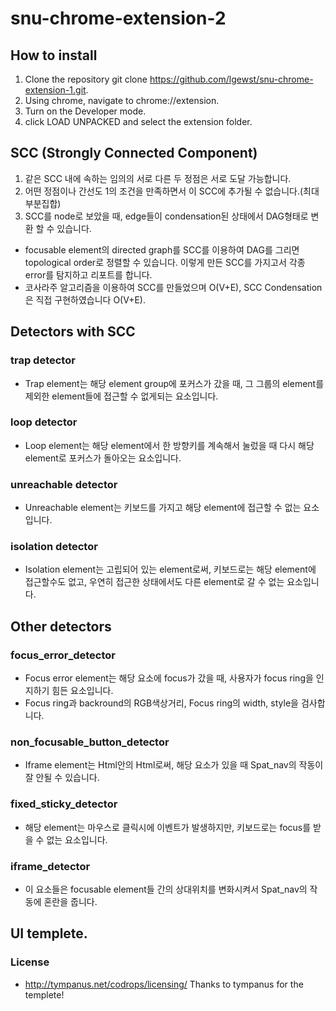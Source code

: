 # snu-chrome-extension-2

## How to install
1. Clone the repository git clone https://github.com/lgewst/snu-chrome-extension-1.git.
1. Using chrome, navigate to chrome://extension.
1. Turn on the Developer mode.
1. click LOAD UNPACKED and select the extension folder.

## SCC (Strongly Connected Component)
1. 같은 SCC 내에 속하는 임의의 서로 다른 두 정점은 서로 도달 가능합니다.
1. 어떤 정점이나 간선도 1의 조건을 만족하면서 이 SCC에 추가될 수 없습니다.(최대부분집합)
1. SCC를 node로 보았을 때, edge들이 condensation된 상태에서 DAG형태로 변환 할 수 있습니다.

- focusable element의 directed graph를 SCC를 이용하여 DAG를 그리면 topological order로 정렬할 수 있습니다.
이렇게 만든 SCC를 가지고서 각종 error를 탐지하고 리포트를 합니다.
- 코사라주 알고리즘을 이용하여 SCC를 만들었으며 O(V+E), SCC Condensation은 직접 구현하였습니다 O(V+E).

## Detectors with SCC
### trap detector
- Trap element는 해당 element group에 포커스가 갔을 때, 그 그룹의 element를 제외한 element들에 접근할 수 없게되는 요소입니다.
### loop detector
- Loop element는 해당 element에서 한 방향키를 계속해서 눌렀을 때 다시 해당 element로 포커스가 돌아오는 요소입니다. 
### unreachable detector
- Unreachable element는 키보드를 가지고 해당 element에 접근할 수 없는 요소입니다.
### isolation detector
- Isolation element는 고립되어 있는 element로써, 키보드로는 해당 element에 접근할수도 없고, 우연히 접근한 상태에서도 다른 element로 갈 수 없는 요소입니다.

## Other detectors
### focus_error_detector
- Focus error element는 해당 요소에 focus가 갔을 때, 사용자가 focus ring을 인지하기 힘든 요소입니다.
- Focus ring과 backround의 RGB색상거리, Focus ring의 width, style을 검사합니다.
### non_focusable_button_detector
- Iframe element는 Html안의 Html로써, 해당 요소가 있을 때 Spat_nav의 작동이 잘 안될 수 있습니다.
### fixed_sticky_detector
- 해당 element는 마우스로 클릭시에 이벤트가 발생하지만, 키보드로는 focus를 받을 수 없는 요소입니다.
### iframe_detector
- 이 요소들은 focusable element들 간의 상대위치를 변화시켜서 Spat_nav의 작동에 혼란을 줍니다.

## UI templete.
### License
- http://tympanus.net/codrops/licensing/
Thanks to tympanus for the templete!